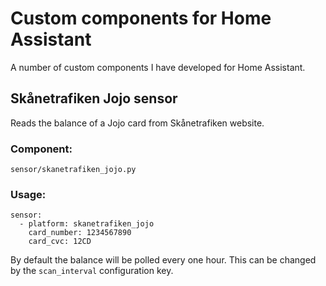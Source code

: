 # Custom components for Home Assistant

A number of custom components I have developed for Home Assistant.

## Skånetrafiken Jojo sensor

Reads the balance of a Jojo card from Skånetrafiken website.

### Component:
`sensor/skanetrafiken_jojo.py`

### Usage:
```
sensor:
  - platform: skanetrafiken_jojo
    card_number: 1234567890
    card_cvc: 12CD
```
By default the balance will be polled every one hour.
This can be changed by the `scan_interval` configuration key.
